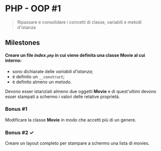 # PHP - OOP #1
> Ripassare e consolidare i concetti di classe, variabili e metodi d'istanza
## Milestones
#### Creare un file *index.`php`* in cui viene definita una classe **Movie** al cui interno:
- sono dichiarate delle *variabili d'istanza*;
- è definito un `__construct`;
- è definito almeno un *metodo*.

Devono esser istanziati almeno due oggetti **Movie** e di quest'ultimi devono esser stampati a schermo i valori delle relative proprietà.

### Bonus #1
Modificare la classe **Movie** in modo che accetti più di un genere.

### Bonus #2 &check;
Creare un layout completo per stampare a schermo una lista di movies.
